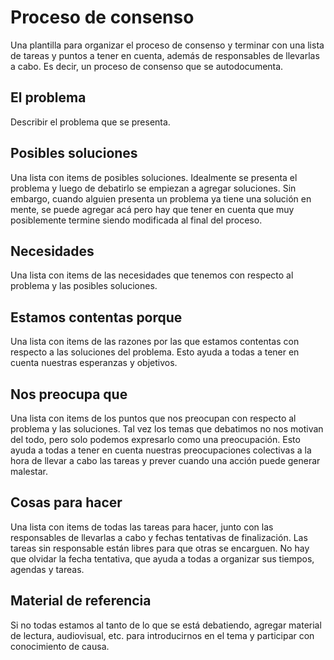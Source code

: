 Proceso de consenso
===================

Una plantilla para organizar el proceso de consenso y terminar con una
lista de tareas y puntos a tener en cuenta, además de responsables de
llevarlas a cabo.  Es decir, un proceso de consenso que se
autodocumenta.


El problema
-----------

Describir el problema que se presenta.


Posibles soluciones
-------------------

Una lista con items de posibles soluciones.  Idealmente se presenta el
problema y luego de debatirlo se empiezan a agregar soluciones.  Sin
embargo, cuando alguien presenta un problema ya tiene una solución en
mente, se puede agregar acá pero hay que tener en cuenta que muy
posiblemente termine siendo modificada al final del proceso.


Necesidades
-----------

Una lista con items de las necesidades que tenemos con respecto al
problema y las posibles soluciones.


Estamos contentas porque
------------------------

Una lista con items de las razones por las que estamos contentas con
respecto a las soluciones del problema.  Esto ayuda a todas a tener en
cuenta nuestras esperanzas y objetivos.


Nos preocupa que
----------------

Una lista con items de los puntos que nos preocupan con respecto al
problema y las soluciones.  Tal vez los temas que debatimos no nos
motivan del todo, pero solo podemos expresarlo como una preocupación.
Esto ayuda a todas a tener en cuenta nuestras preocupaciones
colectivas a la hora de llevar a cabo las tareas y prever cuando una
acción puede generar malestar.


Cosas para hacer
----------------

Una lista con items de todas las tareas para hacer, junto con las
responsables de llevarlas a cabo y fechas tentativas de finalización.
Las tareas sin responsable están libres para que otras se encarguen.
No hay que olvidar la fecha tentativa, que ayuda a todas a organizar
sus tiempos, agendas y tareas.


Material de referencia
----------------------

Si no todas estamos al tanto de lo que se está debatiendo, agregar
material de lectura, audiovisual, etc. para introducirnos en el tema y
participar con conocimiento de causa.
